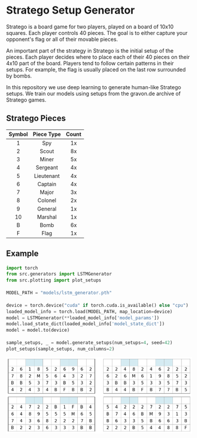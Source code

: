 # Stratego Setup Generator

Stratego is a board game for two players, played on a board of 10x10 squares. 
Each player controls 40 pieces. The goal is to either capture your opponent's flag or all of their movable pieces.

An important part of the strategy in Stratego is the initial setup of the pieces. Each player decides where to place each of their 40 pieces on their 4x10 part of the board. 
Players tend to follow certain patterns in their setups. For example, the flag is usually placed on the last row surrounded by bombs.

In this repository we use deep learning to generate human-like Stratego setups. We train our models using setups from the gravon.de archive of Stratego games.

## Stratego Pieces

| Symbol | Piece Type  | Count |
|:------:|:-----------:|:-----:|
| 1      | Spy         | 1x    |
| 2      | Scout       | 8x    |
| 3      | Miner       | 5x    |
| 4      | Sergeant    | 4x    |
| 5      | Lieutenant  | 4x    |
| 6      | Captain     | 4x    |
| 7      | Major       | 3x    |
| 8      | Colonel     | 2x    |
| 9      | General     | 1x    |
| 10     | Marshal     | 1x    |
| B      | Bomb        | 6x    |
| F      | Flag        | 1x    |

## Example

```python
import torch
from src.generators import LSTMGenerator
from src.plotting import plot_setups

MODEL_PATH = "models/lstm_generator.pth"

device = torch.device("cuda" if torch.cuda.is_available() else "cpu")
loaded_model_info = torch.load(MODEL_PATH, map_location=device)
model = LSTMGenerator(**loaded_model_info['model_params'])
model.load_state_dict(loaded_model_info['model_state_dict'])
model = model.to(device)

sample_setups, _ = model.generate_setups(num_setups=4, seed=42)
plot_setups(sample_setups, num_columns=2)
```

![Example Output](example.png)
